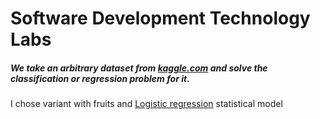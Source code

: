# Software Development Technology Labs
##### We take an arbitrary dataset from [kaggle.com](https://www.kaggle.com/) and solve the classification or regression problem for it.
I chose variant with fruits and [Logistic regression](https://en.wikipedia.org/wiki/Logistic_regression) statistical model
